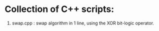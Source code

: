 # Collection of C++ scripts:
1. swap.cpp : swap algorithm in 1 line, using the XOR bit-logic operator.
